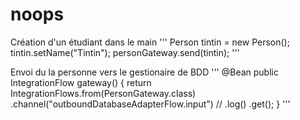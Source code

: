 # noops

Création d'un étudiant dans le main
'''
Person tintin = new Person();
tintin.setName("Tintin");
personGateway.send(tintin);
'''

Envoi du la personne vers le gestionaire de BDD
'''
@Bean
public IntegrationFlow gateway() {
return IntegrationFlows.from(PersonGateway.class)
.channel("outboundDatabaseAdapterFlow.input")
//	.log()
.get();
}
'''


